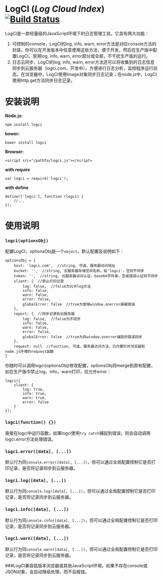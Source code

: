LogCI (*Log Cloud Index*)[![Build Status](https://travis-ci.org/zensh/logci.png?branch=master)](https://travis-ci.org/zensh/logci)
===

LogCI是一款轻量级的JavaScript环境下的日志管理工具。它具有两大功能：

1. 可控制的console，LogCI的log, info, warn, error方法是对应console方法的封装，你可以在开发版本中任意使用这些方法，便于开发，然后在生产版中配置LogCI，禁用log, info, warn, error部分或全部，不干扰生产版的运行。
2. 日志云同步，LogCI的log, info, warn, error方法还可以将收集到的日志信息同步到云服务器（logci.com，开发中），方便进行日志分析，监控程序运行状态。在浏览器中，LogCI使用Image对象同步日志记录；在node.js中，LogCI使用http.get方法同步日志记录。



安装说明
===

**Node.js:**

    npm install logci

**bower:**

    bower install logci

**Browser:**

    <script src="/pathTo/logci.js"></script>

**with require**

    var logci = require('logci');

**with define**

    define(['logci'], function (logci) {
        //...
    });

使用说明
===

### `logci(optionsObj)`

配置LogCI，optionsObj是一个`object`，默认配置及说明如下：

    optionsObj = {
        host: 'logci.com',  //string, 可选，服务器访问地址
        bucket: '',  //string, 云服务器存储空间名称，如'logci'，空则不同步
        token: '',  //string, 云服务器访问认证，base64字符串，空或错误认证则不同步
        slient: {  //禁止打印记录
            log: false,  //false为允许log方法
            info: false,
            warn: false,
            error: false,
            globalError: false  //true为使用window.onerror屏蔽错误
        },
        report: {  //同步记录到云服务器
            log: false,  //false为不同步
            info: false,
            warn: false,
            error: false,
            globalError: false  //true为将window.onerror捕捉的错误同步
        },
        request: null  //function, 可选，服务器访问方法，已内置针对浏览器和node.js环境的request函数
    }

你随时可以调用logci(optionsObj)修改配置，optionsObj将merge到原有配置，如在生产版中禁止log，info，warn打印，仅允许error：

    logci({
        slient: {
            log: true,
            info: true,
            warn: true,
            error: false
        }
    });

### `logci(function() {})`

直接在logci中运行函数，如果logci使用`try catch`捕捉到错误，则会自动调用logci.error方法处理错误。

### `logci.error([data], [...])`

默认行为同`console.error([data], [...])`，但可以通过全局配置控制它是否打印记录，是否将记录同步到云服务器。


### `logci.log([data], [...])`

默认行为同`console.log([data], [...])`，但可以通过全局配置控制它是否打印记录，是否将记录同步到云服务器。

### `logci.info([data], [...])`

默认行为同`console.info([data], [...])`，但可以通过全局配置控制它是否打印记录，是否将记录同步到云服务器。

### `logci.warn([data], [...])`

默认行为同`console.warn([data], [...])`，但可以通过全局配置控制它是否打印记录，是否将记录同步到云服务器。

###LogCI兼容低版本浏览器或其他JavaScript环境，如果不存在console或JSON对象，会自动降级处理，而不会报错。
